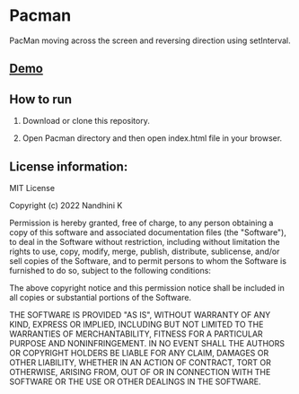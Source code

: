 # Pacman

PacMan moving across the screen and reversing direction using setInterval.

## [Demo](https://nandhinikarvendhan.github.io/Front_End_Development/Pacman/)

## How to run

1. Download or clone this repository.

2. Open Pacman directory and then open index.html file in your browser.

## License information:

MIT License

Copyright (c) 2022 Nandhini K

Permission is hereby granted, free of charge, to any person obtaining a copy
of this software and associated documentation files (the "Software"), to deal
in the Software without restriction, including without limitation the rights
to use, copy, modify, merge, publish, distribute, sublicense, and/or sell
copies of the Software, and to permit persons to whom the Software is
furnished to do so, subject to the following conditions:

The above copyright notice and this permission notice shall be included in all
copies or substantial portions of the Software.

THE SOFTWARE IS PROVIDED "AS IS", WITHOUT WARRANTY OF ANY KIND, EXPRESS OR
IMPLIED, INCLUDING BUT NOT LIMITED TO THE WARRANTIES OF MERCHANTABILITY,
FITNESS FOR A PARTICULAR PURPOSE AND NONINFRINGEMENT. IN NO EVENT SHALL THE
AUTHORS OR COPYRIGHT HOLDERS BE LIABLE FOR ANY CLAIM, DAMAGES OR OTHER
LIABILITY, WHETHER IN AN ACTION OF CONTRACT, TORT OR OTHERWISE, ARISING FROM,
OUT OF OR IN CONNECTION WITH THE SOFTWARE OR THE USE OR OTHER DEALINGS IN THE
SOFTWARE.
